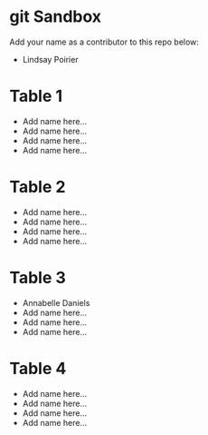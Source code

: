 # git Sandbox

Add your name as a contributor to this repo below:

- Lindsay Poirier

# Table 1
- Add name here...
- Add name here...
- Add name here...
- Add name here...

# Table 2

- Add name here...
- Add name here...
- Add name here...
- Add name here...

# Table 3

- Annabelle Daniels 
- Add name here...
- Add name here...
- Add name here...

# Table 4

- Add name here...
- Add name here...
- Add name here...
- Add name here...

